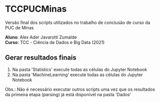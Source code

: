 # TCCPUCMinas
Versão final dos scripts utilizados no trabalho de conclusão de curso da PUC de Minas

**Aluno**: Alex Ader Javarotti Zumalde   
**Curso**: TCC - Ciência de Dados e Big Data (2021)   

## Gerar resultados finais   
1. Na pasta 'Statistics' execute todas as células do Jupyter Notebook    
2. Na pasta 'MachineLearning' execute todas as células do Jupyter Notebook   

Obs.: Não é necessário executar outros scripts uma vez que os resultados da primeira etapa (parsing) já está disponível na pasta 'Dados' 